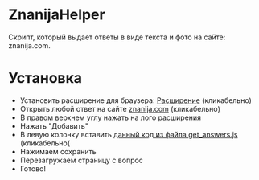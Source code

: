 # ZnanijaHelper
Скрипт, который выдает ответы в виде текста и фото на сайте: znanija.com.


# Установка

* Установить расширение для браузера:
[Расширение]("https://vk.com/away.php?to=https%3A%2F%2Fchrome.google.com%2Fwebstore%2Fdetail%2Fuser-javascript-and-css%2Fnbhcbdghjpllgmfilhnhkllmkecfmpld&el=snippet") (кликабельно)
* Открыть любой ответ на сайте [znanija.com](https://znanija.com/task/27204449) (кликабельно)
* В правом верхнем углу нажать на лого расширения
* Нажать "Добавить"
* В левую колонку вставить [данный код из файла get_answers.js](https://github.com/rady1337/ZnanijaHelper/blob/master/get_answers.js) (кликабельно(
* Нажимаем сохранить
* Перезагружаем страницу с вопрос
* Готово!

